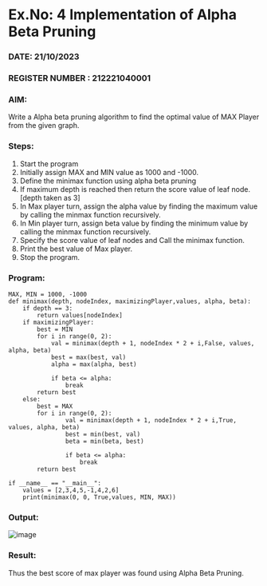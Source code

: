 # Ex.No: 4   Implementation of Alpha Beta Pruning 
### DATE: 21/10/2023                                                                           
### REGISTER NUMBER :  212221040001
### AIM: 
Write a Alpha beta pruning algorithm to find the optimal value of MAX Player from the given graph.
### Steps:
1. Start the program
2. Initially  assign MAX and MIN value as 1000 and -1000.
3.  Define the minimax function  using alpha beta pruning
4.  If maximum depth is reached then return the score value of leaf node. [depth taken as 3]
5.  In Max player turn, assign the alpha value by finding the maximum value by calling the minmax function recursively.
6.  In Min player turn, assign beta value by finding the minimum value by calling the minmax function recursively.
7.  Specify the score value of leaf nodes and Call the minimax function.
8.  Print the best value of Max player.
9.  Stop the program. 

### Program:
```
MAX, MIN = 1000, -1000
def minimax(depth, nodeIndex, maximizingPlayer,values, alpha, beta):
    if depth == 3:
        return values[nodeIndex]
    if maximizingPlayer:
        best = MIN
        for i in range(0, 2):
            val = minimax(depth + 1, nodeIndex * 2 + i,False, values, alpha, beta)
            best = max(best, val)
            alpha = max(alpha, best)

            if beta <= alpha:
                break
        return best
    else:
        best = MAX
        for i in range(0, 2):
                val = minimax(depth + 1, nodeIndex * 2 + i,True, values, alpha, beta)
                best = min(best, val)
                beta = min(beta, best)

                if beta <= alpha:
                    break
        return best

if __name__ == "__main__":
    values = [2,3,4,5,-1,4,2,6]
    print(minimax(0, 0, True,values, MIN, MAX))

```
### Output:

![image](https://github.com/HariHaranLK/AI_Lab_2023-24/assets/132996089/68d90a68-0e9c-429a-8956-5f68f07e72c3)

### Result:
Thus the best score of max player was found using Alpha Beta Pruning.
